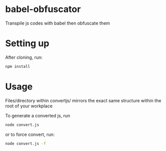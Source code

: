 # babel-obfuscator
Transpile js codes with babel then obfuscate them


# Setting up
After cloning, run:
```sh
npm install
```

# Usage
Files/directory within convertjs/ mirrors the exact same structure within the root of your workplace

To generate a converted js, run
```sh
node convert.js
```

or to force convert, run:
```sh
node convert.js -f
```

